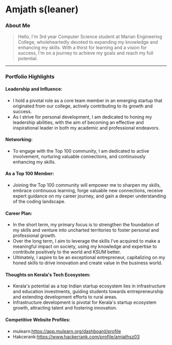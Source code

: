 # Amjath s(leaner) 

### About Me

> Hello, I'm 3rd year  Computer Science student at Marian Engineering College, wholeheartedly devoted to expanding my knowledge and enhancing my skills. With a thirst for learning and a vision for success, I'm on a journey to achieve my goals and reach my full potential.

---

### Portfolio Highlights

#### Leadership and Influence:

- I hold a pivotal role as a core team member in an emerging startup that originated from our college, actively contributing to its growth and success.
- As I strive for personal development, I am dedicated to honing my leadership abilities, with the aim of becoming an effective and inspirational leader in both my academic and professional endeavors.
 

#### Networking: 

- To engage with the Top 100 community, I am dedicated to active involvement, nurturing valuable connections, and continuously enhancing my skills.


#### As a Top 100 Member:

- Joining the Top 100 community will empower me to sharpen my skills, embrace continuous learning, forge valuable new connections, receive expert guidance on my career journey, and gain a deeper understanding of the coding landscape.

#### Career Plan: 

- In the short term, my primary focus is to strengthen the foundation of my skills and venture into uncharted territories to foster personal and professional growth.
-  Over the long term, I aim to leverage the skills I've acquired to make a meaningful impact on society, using my knowledge and expertise to contribute positively to the world and KSUM better.
-  Ultimately, I aspire to be an exceptional entrepreneur, capitalizing on my honed skills to drive innovation and create value in the business world.

#### Thoughts on Kerala's Tech Ecosystem: 
- Kerala's potential as a top Indian startup ecosystem lies in infrastructure and education investments, guiding students towards entrepreneurship and extending development efforts to rural areas.
- Infrastructure development is pivotal for Kerala's startup ecosystem growth, attracting talent and fostering innovation.


#### Competitive Website Profiles:


- mulearn:https://app.mulearn.org/dashboard/profile
- Hakcerank:https://www.hackerrank.com/profile/amjathsz03



